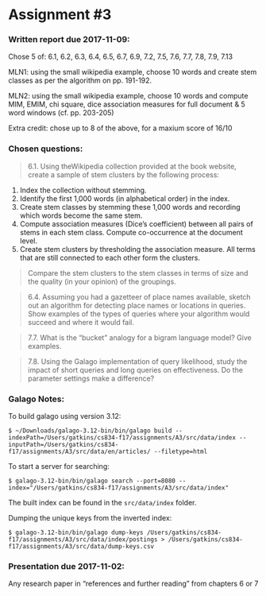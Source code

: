 # Assignment #3

### Written report due 2017-11-09:

Chose 5 of:
6.1, 6.2, 6.3, 6.4, 6.5, 6.7, 6.9, 7.2, 7.5, 7.6, 7.7, 7.8, 7.9, 7.13

MLN1: using the small wikipedia example, choose 10 words and create
stem classes as per the algorithm on pp. 191-192.

MLN2: using the small wikipedia example, choose 10 words and compute
MIM, EMIM, chi square, dice association measures for full document
& 5 word windows (cf. pp. 203-205)

Extra credit: chose up to 8 of the above, for a maxium score of 16/10

### Chosen questions:

> 6.1. Using theWikipedia collection provided at the book website, create a sample
of stem clusters by the following process:
1. Index the collection without stemming.
2. Identify the first 1,000 words (in alphabetical order) in the index.
3. Create stem classes by stemming these 1,000 words and recording which
words become the same stem.
4. Compute association measures (Dice’s coefficient) between all pairs of stems
in each stem class. Compute co-occurrence at the document level.
5. Create stem clusters by thresholding the association measure. All terms that
are still connected to each other form the clusters.

> Compare the stem clusters to the stem classes in terms of size and the quality (in your opinion) of the groupings.

> 6.4. Assuming you had a gazetteer of place names available, sketch out an algorithm
for detecting place names or locations in queries. Show examples of the
types of queries where your algorithm would succeed and where it would fail.

> 7.7. What is the “bucket” analogy for a bigram language model? Give examples.

> 7.8. Using the Galago implementation of query likelihood, study the impact of
short queries and long queries on effectiveness. Do the parameter settings make a
difference?

### Galago Notes:

To build galago using version 3.12:

```
$ ~/Downloads/galago-3.12-bin/bin/galago build --indexPath=/Users/gatkins/cs834-f17/assignments/A3/src/data/index --inputPath=/Users/gatkins/cs834-f17/assignments/A3/src/data/en/articles/ --filetype=html
```

To start a server for searching:

```
$ galago-3.12-bin/bin/galago search --port=8080 --index="/Users/gatkins/cs834-f17/assignments/A3/src/data/index"
```

The built index can be found in the `src/data/index` folder.

Dumping the unique keys from the inverted index:

```
$ galago-3.12-bin/bin/galago dump-keys /Users/gatkins/cs834-f17/assignments/A3/src/data/index/postings > /Users/gatkins/cs834-f17/assignments/A3/src/data/dump-keys.csv
```

### Presentation due 2017-11-02:

Any research paper in “references and further reading” from chapters 6 or 7
